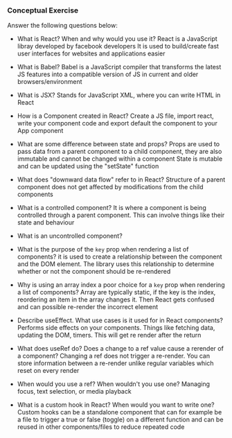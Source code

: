 ### Conceptual Exercise

Answer the following questions below:

- What is React? When and why would you use it?
  React is a JavaScript libray developed by facebook developers
  It is used to build/create fast user interfaces for websites and applications easier

- What is Babel?
  Babel is a JavaScript compiler that transforms the latest JS features into a compatible version of JS in current and older browsers/environment

- What is JSX?
  Stands for JavaScript XML, where you can write HTML in React

- How is a Component created in React?
  Create a JS file, import react, write your component code and export default the component to your App component

- What are some difference between state and props?
  Props are used to pass data from a parent component to a child component, they are also immutable and cannot be changed within a component
  State is mutable and can be updated using the "setState" function

- What does "downward data flow" refer to in React?
  Structure of a parent component does not get affected by modifications from the child components

- What is a controlled component?
  It is where a component is being controlled through a parent component. This can involve things like their state and behaviour
- What is an uncontrolled component?

- What is the purpose of the `key` prop when rendering a list of components?
  it is used to create a relationship between the component and the DOM element. The library uses this relationship to determine whether or not the component should be re-rendered

- Why is using an array index a poor choice for a `key` prop when rendering a list of components?
  Array are typically static, if the key is the index, reordering an item in the array changes it. Then React gets confused and can possible re-render the incorrect element

- Describe useEffect. What use cases is it used for in React components?
  Performs side effects on your components. Things like fetching data, updating the DOM, timers. This will get re render after the return

- What does useRef do? Does a change to a ref value cause a rerender of a component?
  Changing a ref does not trigger a re-render. You can store information between a re-render unlike regular variables which reset on every render

- When would you use a ref? When wouldn't you use one?
  Managing focus, text selection, or media playback

- What is a custom hook in React? When would you want to write one?
  Custom hooks can be a standalone component that can for example be a file to trigger a true or false (toggle) on a different function and can be reused in other components/files to reduce repeated code
